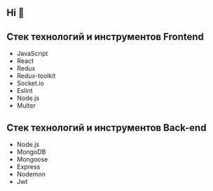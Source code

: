 ## Hi 👋

<!--
**DeniPashaev/DeniPashaev** is a ✨ _special_ ✨ repository because its `README.md` (this file) appears on your GitHub profile.

Here are some ideas to get you started:

- 🔭 I’m currently working on ...
- 🌱 I’m currently learning ...
- 👯 I’m looking to collaborate on ...
- 🤔 I’m looking for help with ...
- 💬 Ask me about ...
- 📫 How to reach me: ...
- 😄 Pronouns: ...
- ⚡ Fun fact: ...
-->

## Cтек технологий и инструментов Frontend

* JavaScript 
* React 
* Redux 
* Redux-toolkit 
* Socket.io 
* Eslint 
* Node.js 
* Multer

## Cтек технологий и инструментов Back-end

* Node.js 
* MongoDB 
* Mongoose 
* Express 
* Nodemon 
* Jwt 
